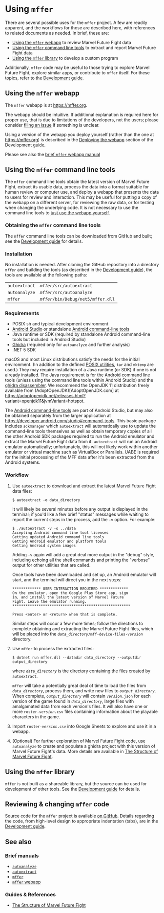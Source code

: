 # Using `mffer`

There are several possible uses for the `mffer` project. A few are readily
apparent, and the workflows for those are described here, with references to
related documents as needed. In brief, these are:

-   [Using the `mffer` webapp](#using-the-mffer-webapp) to review Marvel Future Fight data
-   [Using the `mffer` command line tools](#using-the-mffer-command-line-tools) to extract and report Marvel Future Fight
    data
-   [Using the `mffer` library](#using-the-mffer-library) to develop a custom program

Additionally, `mffer` code may be useful to those trying to explore Marvel
Future Fight, explore similar apps, or contribute to `mffer` itself. For these
topics, refer to the [Development guide](Development.md).

## Using the `mffer` webapp

The `mffer` webapp is at https://mffer.org.

The webapp should be intuitive. If additional explanation is required here for
proper use, that is due to limitations of the developers, not the users; please
consider [filing an issue](https://github.com/therealchjones/mffer/issues) if
something is unclear.

Using a version of the webapp you deploy yourself (rather than the one at
https://mffer.org) is described in the
[Deploying the webapp](Development.md#deploying-the-webapp) section of the
[Development guide](Development.md).

Please see also the [brief `mffer` webapp manual](webapp.md)

## Using the `mffer` command line tools

The `mffer` command line tools obtain the latest version of Marvel Future Fight,
extract its usable data, process the data into a format suitable for human
review or computer use, and deploy a webapp that presents the data to users for
review and interaction. This may be useful for putting a copy of the webapp on a
different server, for reviewing the raw data, or for testing when changing the
underlying code. It is not necessary to use the command line tools to [just use
the webapp yourself](https://mffer.org).

### Obtaining the `mffer` command line tools

The `mffer` command line tools can be downloaded from GitHub and built; see the
[Development guide](Development.md) for details.

### Installation

No installation is needed. After cloning the GitHub repository into a directory
_`mffer`_ and building the tools (as described in the [Development
guide](Development.md)), the tools are available at the following paths:

|               |                                      |
| ------------- | ------------------------------------ |
| `autoextract` | _`mffer`_`/src/autoextract`          |
| `autoanalyze` | _`mffer`_`/src/autoanalyze`          |
| `mffer`       | _`mffer`_`/bin/Debug/net5/mffer.dll` |

### Requirements

-   POSIX sh and typical development environment
-   [Android Studio](https://developer.android.com/studio/) or standalone
    [Android command-line
    tools](https://developer.android.com/studio/#command-tools)
-   Java runtime or SDK
    (required by standalone Android command-line tools but included in Android Studio)
-   [Ghidra](https://github.com/NationalSecurityAgency/ghidra)
    (required only for `autoanalyze` and further analysis)
-   .NET 5 SDK

macOS and most Linux distributions satisfy the needs for the initial
environment. (In addition to the defined [POSIX
utilities](https://pubs.opengroup.org/onlinepubs/9699919799/), `tar` and
`mktemp` are used.) They may require installation of a Java runtime (or SDK) if
one is not already installed. The Java requirement is for the Android command
line tools (unless using the command line tools within Android Studio) and the
[ghidra disassembler](https://github.com/NationalSecurityAgency/ghidra). We
recommend the OpenJDK 11 distribution freely available from
(AdoptOpenJDK)[AdoptOpenJDK.com] at
https://adoptopenjdk.net/releases.html?variant=openjdk11&jvmVariant=hotspot.

The [Android command-line tools](https://developer.android.com/studio/command-line)
are part of Android Studio, but may also be obtained separately from the larger
application at https://developer.android.com/studio#command-tools. This basic
package includes `sdkmanager` which `autoextract` will automatically use to
update the command-line tools themselves as well as obtain temporary copies of
all the other Android SDK packages required to run the Android emulator and
extract the Marvel Future Fight data from it. `autoextract` will run an Android
emulator automatically; unfortunately, this will not likely work within another
emulator or virtual machine such as VirtualBox or Parallels. UABE is required
for the initial processing of the MFF data after it's been extracted from the
Android systems.

### Workflow

1. Use `autoextract` to download and extract the latest Marvel Future Fight data
   files:

    ```shell
    $ autoextract -o data_directory
    ```

    It will likely be several minutes before any output is displayed in the
    terminal; if you'd like a few brief "status" messages while waiting to report
    the current steps in the process, add the `-v` option. For example:

    ```shell
    $ ./autoextract -v -o ../data
    Accepting Android command line tool licenses
    Getting updated Android command line tools
    Getting Android emulator and platform tools
    Getting Android system images
    ```

    Adding `-v` again will add a great deal more output in the "debug" style,
    including echoing all the shell commands and printing the "verbose" output
    for other utilities that are called.

    Once tools have been downloaded and set up, an Android emulator will start,
    and the terminal will direct you in the next steps:

    ```shell
    ************* USER INTERACTION REQUIRED *************
    On the emulator, open the Google Play Store app, sign
    in, and install the latest version of Marvel Future
    Fight. Leave the emulator running.
    ******************************************************

    Press <enter> or <return> when that is complete.
    ```

    Similar steps will occur a few more times; follow the directions to complete
    obtaining and extracting the Marvel Future Fight files, which will be placed
    into the _`data_directory`_`/mff-device-files-`_`version`_ directory.

2. Use `mffer` to process the extracted files:

    ```shell
    $ dotnet run mffer.dll --datadir data_directory --outputdir output_directory
    ```

    where _`data_directory`_ is the directory containing the files created by
    `autoextract`.

    `mffer` will take a potentially great deal of time to load the files from
    _`data_directory`_, process them, and write new files to
    _`output_directory`_. When complete, _`output_directory`_ will contain
    _`version`_`.json` for each version of the game found in _`data_directory`_,
    large files with amalgamated data from each version's files. It will also have one or
    more
    `roster-`_`version`_`.csv` files containing information about the playable
    characters in the game.

3. Import `roster-`_`version`_`.csv` into Google Sheets to explore and use it in
   a webapp.

4. (Optional) For further exploration of Marvel Future Fight code, use
   `autoanalyze` to create and populate a ghidra project with this version of
   Marvel Future Fight's data. More details are available in
   [The Structure of Marvel Future Fight](mff.md).

## Using the `mffer` library

`mffer` is not built as a shareable library, but the source can be used for
development of other tools. See the [Development guide](Development.md) for details.

## Reviewing & changing `mffer` code

Source code for the `mffer` project is available [on
GitHub](https://github.com/therealchjones/mffer). Details regarding the code,
from high-level design to appropriate indentation (tabs), are in the
[Development guide](Development.md).

## See also

### Brief manuals

-   [`autoanalyze`](autoanalyze.md)
-   [`autoextract`](autoextract.md)
-   [`mffer`](mffer.md)
-   [`mffer` webapp](webapp.md)

### Guides & References

-   [The Structure of Marvel Future Fight](mff.md)
